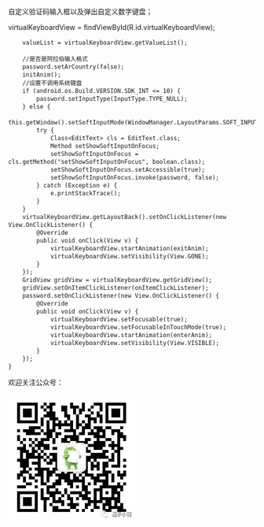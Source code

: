 自定义验证码输入框以及弹出自定义数字键盘；

  virtualKeyboardView =  findViewById(R.id.virtualKeyboardView);

        valueList = virtualKeyboardView.getValueList();

        //是否是阿拉伯输入格式
        password.setArCountry(false);
        initAnim();
        //设置不调用系统键盘
        if (android.os.Build.VERSION.SDK_INT <= 10) {
            password.setInputType(InputType.TYPE_NULL);
        } else {
            this.getWindow().setSoftInputMode(WindowManager.LayoutParams.SOFT_INPUT_STATE_ALWAYS_HIDDEN);
            try {
                Class<EditText> cls = EditText.class;
                Method setShowSoftInputOnFocus;
                setShowSoftInputOnFocus = cls.getMethod("setShowSoftInputOnFocus", boolean.class);
                setShowSoftInputOnFocus.setAccessible(true);
                setShowSoftInputOnFocus.invoke(password, false);
            } catch (Exception e) {
                e.printStackTrace();
            }
        }
        virtualKeyboardView.getLayoutBack().setOnClickListener(new View.OnClickListener() {
            @Override
            public void onClick(View v) {
                virtualKeyboardView.startAnimation(exitAnim);
                virtualKeyboardView.setVisibility(View.GONE);
            }
        });
        GridView gridView = virtualKeyboardView.getGridView();
        gridView.setOnItemClickListener(onItemClickListener);
        password.setOnClickListener(new View.OnClickListener() {
            @Override
            public void onClick(View v) {
                virtualKeyboardView.setFocusable(true);
                virtualKeyboardView.setFocusableInTouchMode(true);
                virtualKeyboardView.startAnimation(enterAnim);
                virtualKeyboardView.setVisibility(View.VISIBLE);
            }
        });
    }

欢迎关注公众号：

![avatar](https://github.com/qxf323/-Android-/blob/master/img/gzh.jpg)
